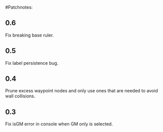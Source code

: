 #Patchnotes:
## 0.6

Fix breaking base ruler.

## 0.5

Fix label persistence bug.

## 0.4

Prune excess waypoint nodes and only use ones that are needed to avoid wall collisions.

## 0.3

Fix isGM error in console when GM only is selected.
